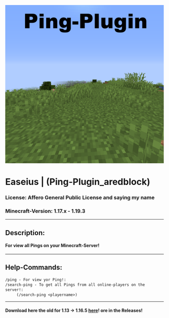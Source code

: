 ![Error at loading](Logo.png)
# Easeius            |            (Ping-Plugin_aredblock)

### License: Affero General Public License and saying my name
### Minecraft-Version: 1.17.x - 1.19.3

<hr>

## Description:
#### For view all Pings on your Minecraft-Server!

<hr>

## Help-Commands:

````
/ping - For view yor Ping!: 
/search-ping - To get all Pings from all online-players on the server!: 
     (/search-ping <playername>)
````

<hr>

#### Download here the old for 1.13 -> 1.16.5 [here](https://www.mediafire.com/file/ki04in02dhv0ahy/Ping-0.1.jar/file)! ore in the Releases!


